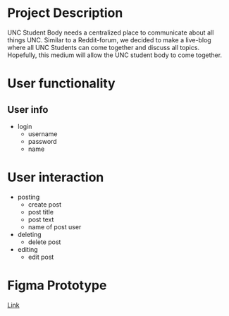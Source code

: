 
# Project Description

UNC Student Body needs a centralized place to communicate about all things UNC. Similar to a Reddit-forum, we decided to make a live-blog where all UNC Students can come together and discuss all topics. Hopefully, this medium will allow the UNC student body to come together. 

# User functionality

## User info

- login
  - username
  - password
  - name

# User interaction

- posting
  - create post
  - post title
  - post text
  - name of post user
- deleting
  - delete post
- editing
  - edit post

# Figma Prototype

[Link](https://www.figma.com/file/WVtDdIZeL4nWC4gl5nEN0K/COMP-426-Project?node-id=30%3A41&t=yhiCZizVFLKHPCqM-1)
